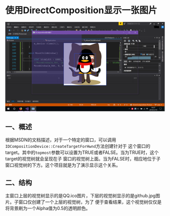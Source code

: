 # 使用DirectComposition显示一张图片
![截图](DComposition.png)


## 一、概述
根据MSDN的文档描述，对于一个特定的窗口，可以调用`IDCompositionDevice::CreateTargetForHwnd`方法创建针对于
这个窗口的target。其中的`topmost`参数可以设置为TRUE或者FALSE。当为TRUE时，这个target的视觉树就会呈现在子
窗口的视觉树上面。当为FALSE时，相应地位于子窗口视觉树的下方。这个项目就是为了演示显示这个关系。

## 二、结构
主窗口上层的视觉树显示的是QQ.ico图片，下层的视觉树显示的是github.jpg图片。子窗口仅创建了一个上层的视觉树，为了
便于查看结果，这个视觉树仅仅是将背景刷为一个Alpha值为0.5的透明颜色。
